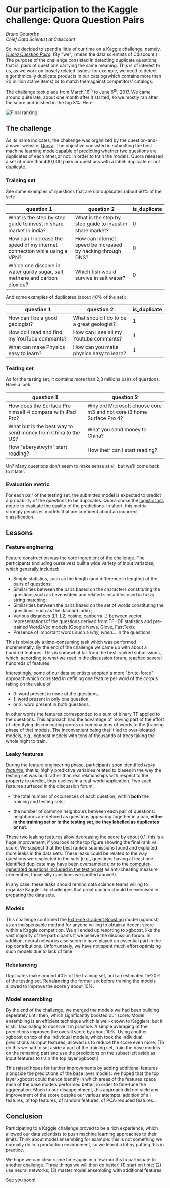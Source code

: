# Our participation to the Kaggle challenge: Quora Question Pairs

_Bruno Goutorbe_<br>
_Chief Data Scientist at Cdiscount_

So, we decided to spend a little of our time on a Kaggle challenge, namely, [_Quora Question Pairs_](https://www.kaggle.com/c/quora-question-pairs). (By "we", I mean the data scientists of Cdiscount.) The purpose of the challenge consisted in detecting duplicate questions, that is, pairs of questions carrying the same meaning. This is of interest to us, as we work on loosely related issues: for exemple, we need to detect algorithmically duplicate products in our catalog(which contains more than 20 million active items) or to match themagainst competitors' catalogs.

The challenge took place from March 16<sup>th</sup> to June 6<sup>th</sup>, 2017. We came around quite late, about one month after it started, so we mostly ran after the score andfinished in the top 8%. Here:
 
![](https://raw.githubusercontent.com/Cdiscount/IT-Blog/wp-archive/images/DataScience/kaggle-quora-final-ranking.png "Final ranking")

## The challenge

As its name indicates, the challenge was organized by the question-and-answer website, [Quora](https://www.quora.com/).
The objective consisted in submitting the best machine learning modelcapable of predicting whether two questions are duplicates of each other,or not. In order to train the models, Quora released a set of more than400,000 pairs or questions with a label: duplicate or not duplicate.

### Training set

See some examples of questions that are _not_ duplicates (about 60% of the set):

question 1 | question 2 | is_duplicate
-----------|------------|------------
What is the step by step guide to invest in share market in india? | What is the step by step guide to invest in share market? | 0
How can I increase the speed of my internet connection while using a VPN? | How can Internet speed be increased by hacking through DNS? | 0
Which one dissolve in water quikly sugar, salt, methane and carbon dioxide? | Which fish would survive in salt water? | 0

And some examples of duplicates (about 40% of the set):

question 1 | question 2 | is_duplicate
-----------|------------|------------
How can I be a good geologist? | What should I do to be a great geologist? | 1
How do I read and find my YouTube comments? | How can I see all my Youtube comments? | 1
What can make Physics easy to learn? | How can you make physics easy to learn? | 1

### Testing set

As for the testing set, it contains more than 2,3 millions pairs of questions. Have a look:

question 1 | question 2
-----------|-----------
How does the Surface Pro himself 4 compare with iPad Pro? | Why did Microsoft choose core m3 and not core i3 home Surface Pro 4?
What but is the best way to send money from China to the US? | What you send money to China?
How "aberystwyth" start reading? | How their can I start reading?

Uh? Many questions don't seem to make sense at all, but we'll come back to it later.

### Evaluation metric

For each pair of the testing set, the submitted model is expected to predict a probability of the questions to be duplicates.
Quora chose the [logistic loss](http://scikit-learn.org/stable/modules/generated/sklearn.metrics.log_loss.html) metric to evaluate the quality of the predictions. In short, this metric strongly penalizes models that are confident about an incorrect classification.

## Lessons

### Feature enginering

Feature construction was the core ingredient of the challenge. The participants (including ourselves) built a wide variety of input variables, which generally included:
- Simple statistics, such as the length (and difference in lengths) of the pairs of questions;
- Similarities between the pairs based on the characters constituting the questions,such as Levenshtein and related similarities used in fuzzy string matching;
- Similarities between the pairs based on the set of words constituting the questions, such as the Jaccard index;
- Various distances (L1, L2, cosine, canberra...) between vector representationsof the questions derived from TF-IDF statistics and pre-trained Word2Vec models (Google News, Glove, FastText);
- Presence of important words such a _why, when_... in the questions.

This is obviously a time-consuming task which was performed incrementally. 
By the end of the challenge we came up with about a hundred features. This is somewhat far from the best-ranked submissions, which, according to what we read in the discussion forum, reached several hundreds of features.

Interestingly, some of our data scientists adopted a more "brute-force" approach which consisted in defining one feature per word of the corpus taking on the value of 
- 0: word present in none of the questions, 
- 1: word present in only one question, 
- or 2: word present in both questions.

In other words the features corresponded to a sum of binary TF applied to the questions. This approach had the advantage of moving part of the effort of identifying discriminating words or combinations of words to the (training phase of the) models. The inconvenient being that it led to over-bloated models, e.g., xgboost models with tens of thousands of trees taking the whole night to train.
  
### Leaky features

During the feature engineering phase, participants soon identified [_leaky features_](https://www.kaggle.com/wiki/Leakage), that is, highly predictive variables related to biases in the way the testing set was built rather than real relationships with respect to the property to predict, thus useless in a real-world application. Two such features surfaced in the discussion forum:

- the total number of occurences of each question, within __both__ the training and testing sets;

- the number of common neighbours between each pair of questions: neighbours are defined as questions appearing together in a pair, __either in the training set or in the testing set, be they labelled as duplicates or not__.

These two leaking features allow decreasing the score by about 0.1: this is a huge improvement, if you look at the top figure showing the final rank vs. score. We suspect that the best ranked submissions found and exploited more leaks in the data sets. These leaks could be related to the way questions were selected in the sets (e.g., questions having at least one identified duplicate may have been oversampled); or to the [computer-generated questions included in the testing set](https://www.kaggle.com/c/quora-question-pairs/data) as anti-cheating measure (remember, those silly questions we spotted above?).

In any case, these leaks should remind data science teams willing to organize Kaggle-like challenges that great caution should be exercised in preparing the data sets.
  
### Models

This challenge confirmed the [Extreme Gradient Boosting](http://xgboost.readthedocs.io/en/latest/) model (xgboost) as an indispensable method for anyone willing to obtain a decent score within a Kaggle competition. We all ended up resorting to xgboost, like the vast majority of the participants if we believe the discussion forum. In addition, neural networks also seem to have played an essential part in the top contributions. Unfortunately, we have not spent much effort optimizing such models due to lack of time.
  
### Rebalancing

Duplicates make around 40% of the training set, and an estimated 15-20% of the testing set. Rebalancing the former set before training the models allowed to improve the score y about 10%.

### Model ensembling

By the end of the challenge, we merged the models we had been building seperately until then, which significantly boosted our score. Model ensembling is an efficient technique which is well-known to Kagglers, but it is still fascinating to observe it in practice. A simple averaging of the predictions improved the overall score by about 10%. Using another xgboost on top of the individual models, which took the individual predictions as input features, allowed us to reduce the score even more. (To do this we had to set aside a part of the training set, train the base models on the remaning part and use the predictions on the subset left aside as input features to train the top layer xgboost.)

This raised hopes for further improvements by adding additional features alongside the predictions of the base layer models: we hoped that the top layer xgboost could thence identify in which areas of the features space each of the base models performed better, in order to fine-tune the aggregation. Much to our disappointment, this approach did not yield any improvement of the score despite our various attempts: addition of all features, of top features, of random features, of PCA-reduced features...

## Conclusion

Participating to a Kaggle challenge proved to be a rich experience, which allowed our data scientists to push machine learning approaches to their limits. Think about model ensembling for example: this is not something we normally do in a production environment, so we learnt a lot by putting this in practice.

We hope we can clear some time again in a few months to participate to another challenge. Three things we will then do better: (1) start on time; (2) use neural networks; (3) master model ensembling with additional features.

See you soon!
